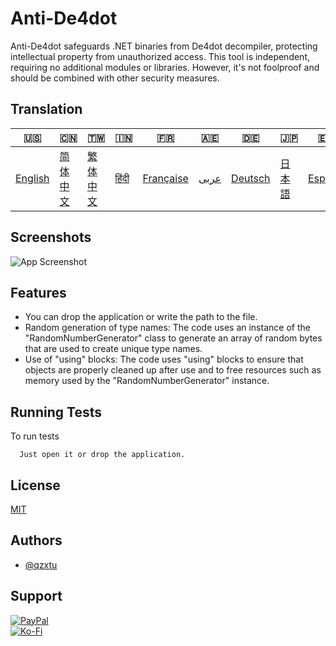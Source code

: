 # Anti-De4dot

Anti-De4dot safeguards .NET binaries from De4dot decompiler, protecting intellectual property from unauthorized access. This tool is independent, requiring no additional modules or libraries. However, it's not foolproof and should be combined with other security measures.

## Translation
| 🇺🇸 | 🇨🇳 | 🇹🇼 | 🇮🇳 | 🇫🇷 | 🇦🇪 | 🇩🇪 | 🇯🇵 | 🇪🇸 |
| --- | --- | --- | --- | --- | --- | --- | --- | --- |
| [English](README.md) | [简体中文](README.zh-CN.md) | [繁体中文](README.zh-TW.md) | [हिंदी](README.hi.md) | [Française](README.fr.md) | [عربى](README.ar.md) | [Deutsch](README.de.md) | [日本語](README.ja.md) | [Español](README.es.md) |

## Screenshots

![App Screenshot](https://cdn.discordapp.com/attachments/1008195045960204349/1097785288748699648/New_Website_Blue_Mockup_Instagram_-_Laptop.png)

## Features

- You can drop the application or write the path to the file.
- Random generation of type names: The code uses an instance of the 	"RandomNumberGenerator" class to generate an array of random bytes that are used to create unique type names.
- Use of "using" blocks: The code uses "using" blocks to ensure that objects are properly cleaned up after use and to free resources such as memory used by the "RandomNumberGenerator" instance.

## Running Tests

To run tests

```text
  Just open it or drop the application.
```


## License

[MIT](https://choosealicense.com/licenses/mit/)


## Authors

- [@qzxtu](https://www.github.com/qzxtu)


## Support

 [![PayPal](https://img.shields.io/badge/PayPal-00457C?style=for-the-badge&logo=paypal&logoColor=white)](https://paypal.me/nova355killer)   
 [![Ko-Fi](https://img.shields.io/badge/kofi-00457C?style=for-the-badge&logo=ko-fi&logoColor=white)](https://ko-fi.com/nova355)
